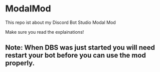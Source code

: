 # ModalMod
This repo ist about my Discord Bot Studio Modal Mod

Make sure you read the explainations!

## Note: When DBS was just started you will need restart your bot before you can use the mod properly.
